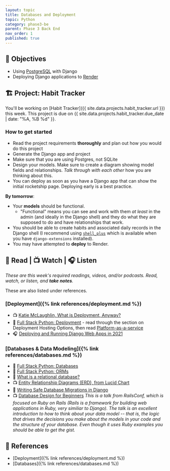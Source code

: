 ```yaml
---
layout: topic
title: Databases and Deployment
topic: Python
category: phase3-be
parent: Phase 3 Back End
nav_order: 1
published: true
---
```


## 🎯 Objectives

- Using [PostgreSQL](https://www.postgresql.org/) with Django
- Deploying Django applications to [Render](https://www.render.com/)

## 🏗️ Project: Habit Tracker

You'll be working on [Habit Tracker]({{ site.data.projects.habit_tracker.url }}) this week. This project is due on {{ site.data.projects.habit_tracker.due_date | date: "%A, %B %d" }}.

### How to get started

- Read the project requirements **thoroughly** and plan out how you would do this project
- Generate the Django app and project
- Make sure that you are using Postgres, not SQLite
- Design your models. Make sure to create a diagram showing model fields and relationships. _Talk through with each other_ how you are thinking about this.
- You can deploy as soon as you have a Django app that can show the initial rocketship page. Deploying early is a best practice.

**By tomorrow**:

- Your **models** should be functional.
    - "Functional" means you can see and work with them _at least_ in the admin (and ideally in the Django shell) and they do what they are supposed to do and have relationships that work.
- You should be able to create habits and associated daily records in the Django shell (I recommend using [`shell_plus`](https://django-extensions.readthedocs.io/en/latest/shell_plus.html) which is available when you have `django-extensions` installed).
- You may have attempted to **deploy** to Render.

## 📖 Read | 📺 Watch | 🎧 Listen

_These are this week's required readings, videos, and/or podcasts. Read, watch, or listen, and **take notes**._

These are also listed under references.

### [Deployment]({% link references/deployment.md %})

- 📺 [Katie McLaughlin, What is Deployment, Anyway?](https://2021.djangocon.us/talks/what-is-deployment-anyway/)
- 📖 [Full Stack Python: Deployment](https://www.fullstackpython.com/deployment.html) - read through the section on Deployment Hosting Options, then read [Platform-as-a-service](https://www.fullstackpython.com/platform-as-a-service.html)
- 🎧 [Deploying and Running Django Web Apps in 2021](https://talkpython.fm/episodes/show/301/deploying-and-running-django-web-apps-in-2021)

### [Databases & Data Modeling]({% link references/databases.md %})

- 📖 [Full Stack Python: Databases](https://www.fullstackpython.com/databases.html)
- 📖 [Full Stack Python: ORMs](https://www.fullstackpython.com/object-relational-mappers-orms.html)
- 📖 [What is a relational database?](https://www.techtarget.com/searchdatamanagement/definition/relational-database)
- 📺 [Entity Relationship Diagrams (ERD), from Lucid Chart](https://www.youtube.com/watch?v=QpdhBUYk7Kk)
- 📖 [Writing Safe Database Migrations in Django](https://markusholtermann.eu/2021/06/writing-safe-database-migrations-in-django/)
- 📺 [Database Design for Beginners](https://youtu.be/1VsSXRPEBo0) _This is a talk from RailsConf, which is focused on Ruby on Rails (Rails is a framework for building web applications in Ruby, very similiar to Django). The talk is an excellent introduction to how to think about your data model -- that is, the logic that drives the decisions you make about the models in your code and the structure of your database. Even though it uses Ruby examples you should be able to get the gist._

## 🔖 References

- [Deployment]({% link references/deployment.md %})
- [Databases]({% link references/databases.md %})
